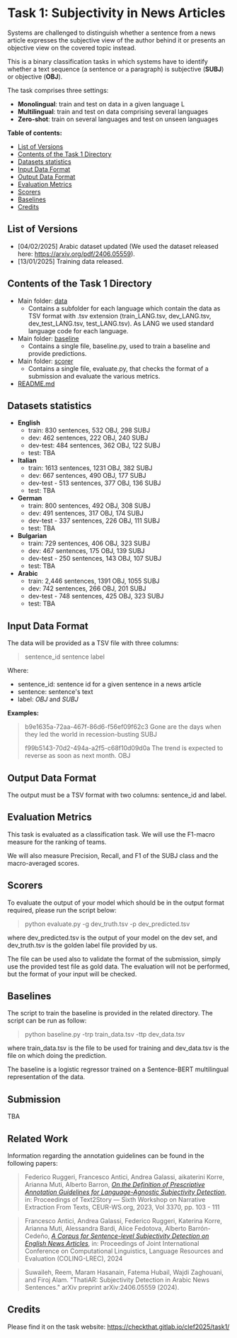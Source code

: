 # Task 1: Subjectivity in News Articles

Systems are challenged to distinguish whether a sentence from a news article expresses the subjective view of the author behind it or presents an objective view on the covered topic instead.

This is a binary classification tasks in which systems have to identify whether a text sequence (a sentence or a paragraph) is subjective (**SUBJ**) or objective (**OBJ**).

The task comprises three settings:
- **Monolingual**: train and test on data in a given language L
- **Multilingual**: train and test on data comprising several languages
- **Zero-shot**: train on several languages and test on unseen languages

__Table of contents:__

<!-- - [Evaluation Results](#evaluation-results) -->
- [List of Versions](#list-of-versions)
- [Contents of the Task 1 Directory](#contents-of-the-repository)
- [Datasets statistics](#datasets-statistics)
- [Input Data Format](#input-data-format)
- [Output Data Format](#output-data-format)
- [Evaluation Metrics](#evaluation-metrics)
- [Scorers](#scorers)
- [Baselines](#baselines)
- [Credits](#credits)

<!-- ## Evaluation Results

TBA -->

## List of Versions
- [04/02/2025] Arabic dataset updated (We used the dataset released here: https://arxiv.org/pdf/2406.05559).
- [13/01/2025] Training data released.

<!-- * **subtask-2A-english**
  - [03/05/2023] (unlabeled) test data are released.
  - [21/02/2023] previously released training data contained also validation data, they are now split in two separate files.
  - [30/01/2023] training data are released.
* **subtask-2A-arabic**
  - [03/05/2023] (unlabeled) test data are released.
  - [10/03/2023] training and validation data are released.
* **subtask-2A-dutch**
  - [03/05/2023] (unlabeled) test data are released.
  - [16/03/2023] training and validation data are released.
* **subtask-2A-german**
  - [03/05/2023] (unlabeled) test data are released.
  - [02/03/2023] training and validation data are released.
* **subtask-2A-italian**
  - [03/05/2023] (unlabeled) test data are released.
  - [21/02/2023] validation data are released.
  - [30/01/2023] training data are released.
* **subtask-2A-turkish**
  - [03/05/2023] (unlabeled) test data are released.
  - [02/03/2023] training and validation data are released.
* **subtask-2A-multilingual**
  - [03/05/2023] (unlabeled) test data are released.
  - [23/03/2023] training and validation data are released. -->

## Contents of the Task 1 Directory

- Main folder: [data](./data)
  - Contains a subfolder for each language which contain the data as TSV format with .tsv extension (train_LANG.tsv, dev_LANG.tsv, dev_test_LANG.tsv, test_LANG.tsv).
  As LANG we used standard language code for each language.
- Main folder: [baseline](./baseline)<br/>
  - Contains a single file, baseline.py, used to train a baseline and provide predictions.
- Main folder: [scorer](./scorer)<br/>
  - Contains a single file, evaluate.py, that checks the format of a submission and evaluate the various metrics.
- [README.md](./README.md) <br/>

## Datasets statistics

* **English**
  - train: 830 sentences, 532 OBJ, 298 SUBJ
  - dev: 462 sentences, 222 OBJ, 240 SUBJ
  - dev-test: 484 sentences, 362 OBJ, 122 SUBJ
  - test: TBA
* **Italian**
  - train: 1613 sentences, 1231 OBJ, 382 SUBJ
  - dev: 667 sentences, 490 OBJ, 177 SUBJ
  - dev-test - 513 sentences, 377 OBJ, 136 SUBJ
  - test: TBA
* **German**
  - train: 800 sentences, 492 OBJ, 308 SUBJ
  - dev: 491 sentences, 317 OBJ, 174 SUBJ
  - dev-test - 337 sentences, 226 OBJ, 111 SUBJ
  - test: TBA
* **Bulgarian**
  - train: 729 sentences, 406 OBJ, 323 SUBJ
  - dev: 467 sentences, 175 OBJ, 139 SUBJ
  - dev-test - 250 sentences, 143 OBJ, 107 SUBJ
  - test: TBA
* **Arabic**
  - train: 2,446 sentences, 1391 OBJ, 1055 SUBJ
  - dev: 742 sentences, 266 OBJ, 201 SUBJ
  - dev-test - 748 sentences, 425 OBJ, 323 SUBJ
  - test: TBA

## Input Data Format

The data will be provided as a TSV file with three columns:
> sentence_id <TAB> sentence <TAB> label

Where: <br>
* sentence_id: sentence id for a given sentence in a news article<br/>
* sentence: sentence's text <br/>
* label: *OBJ* and *SUBJ*

<!-- **Note:** For English, the training and development (validation) sets will also include a fourth column, "solved_conflict", whose boolean value reflects whether the annotators had a strong disagreement. -->

**Examples:**

> b9e1635a-72aa-467f-86d6-f56ef09f62c3  Gone are the days when they led the world in recession-busting SUBJ
>
> f99b5143-70d2-494a-a2f5-c68f10d09d0a  The trend is expected to reverse as soon as next month.  OBJ

## Output Data Format

The output must be a TSV format with two columns: sentence_id and label.

## Evaluation Metrics

This task is evaluated as a classification task. We will use the F1-macro measure for the ranking of teams.

We will also measure Precision, Recall, and F1 of the SUBJ class and the macro-averaged scores.
<!--
There is a limit of 5 runs (total and not per day), and only one person from a team is allowed to submit runs.

Submission Link: Coming Soon

Evaluation File task3/evaluation/CLEF_-_CheckThat__Task3ab_-_Evaluation.txt -->

## Scorers

To evaluate the output of your model which should be in the output format required, please run the script below:

> python evaluate.py -g dev_truth.tsv -p dev_predicted.tsv

where dev_predicted.tsv is the output of your model on the dev set, and dev_truth.tsv is the golden label file provided by us.

The file can be used also to validate the format of the submission, simply use the provided test file as gold data.
The evaluation will not be performed, but the format of your input will be checked.


## Baselines

The script to train the baseline is provided in the related directory.
The script can be run as follow:

> python baseline.py -trp train_data.tsv -ttp dev_data.tsv

where train_data.tsv is the file to be used for training and dev_data.tsv is the file on which doing the prediction.

The baseline is a logistic regressor trained on a Sentence-BERT multilingual representation of the data.

<!-- ### Task 3: Multi-Class Fake News Detection of News Articles

For this task, we have created a baseline system. The baseline system can be found at https://zenodo.org/record/6362498
 -->

## Submission

TBA

## Related Work

Information regarding the annotation guidelines can be found in the following papers:

> Federico Ruggeri, Francesco Antici, Andrea Galassi, aikaterini Korre, Arianna Muti, Alberto Barron,  _[On the Definition of Prescriptive Annotation Guidelines for Language-Agnostic Subjectivity Detection](https://ceur-ws.org/Vol-3370/paper10.pdf)_, in: Proceedings of Text2Story — Sixth Workshop on Narrative Extraction From Texts, CEUR-WS.org, 2023, Vol 3370, pp. 103 - 111

> Francesco Antici, Andrea Galassi, Federico Ruggeri, Katerina Korre, Arianna Muti, Alessandra Bardi, Alice Fedotova, Alberto Barrón-Cedeño, _[A Corpus for Sentence-level Subjectivity Detection on English News Articles](https://arxiv.org/abs/2305.18034)_, in: Proceedings of Joint International Conference on Computational Linguistics, Language Resources and Evaluation (COLING-LREC), 2024

> Suwaileh, Reem, Maram Hasanain, Fatema Hubail, Wajdi Zaghouani, and Firoj Alam. "ThatiAR: Subjectivity Detection in Arabic News Sentences." arXiv preprint arXiv:2406.05559 (2024).



## Credits
Please find it on the task website: https://checkthat.gitlab.io/clef2025/task1/
